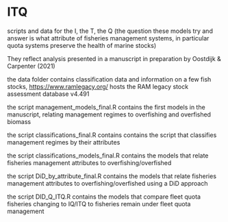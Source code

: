 # ITQ
scripts and data for the I, the T, the Q (the question these models try and answer is what attribute of fisheries management systems, in particular quota systems
preserve the health of marine stocks)

They reflect analysis presented in a manuscript in preparation by Oostdijk & Carpenter (2021)

the data folder contains classification data and information on a few fish stocks, https://www.ramlegacy.org/ hosts the RAM legacy stock assessment database v4.491

the script management_models_final.R contains the first models in the manuscript, relating management regimes to overfishing and overfished biomass

the script classifications_final.R contains contains the script that classifies management regimes by their attributes

the script classifications_models_final.R contains the models that relate fisheries management attributes to overfishing/overfished

the script DiD_by_attribute_final.R contains the models that relate fisheries management attributes to overfishing/overfished using a DiD approach

the script DID_Q_ITQ.R contains the models that compare fleet quota fisheries changing to IQ/ITQ to fisheries remain under fleet quota management

